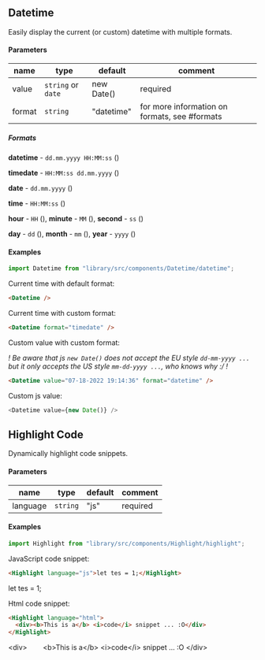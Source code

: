 ## Datetime

Easily display the current (or custom) datetime with multiple formats.

#### Parameters

| name   | type               | default    | comment                                       |
| ------ | ------------------ | ---------- | --------------------------------------------- |
| value  | `string` or `date` | new Date() | required                                      |
| format | `string`           | "datetime" | for more information on formats, see #formats |

##### Formats

**datetime** - `dd.mm.yyyy HH:MM:ss` (<Datetime format="datetime"></Datetime>)

**timedate** - `HH:MM:ss dd.mm.yyyy` (<Datetime format="timedate"></Datetime>)

**date** - `dd.mm.yyyy` (<Datetime format="date"></Datetime>)

**time** - `HH:MM:ss` (<Datetime format="time"></Datetime>)

**hour** - `HH` (<Datetime format="hour"></Datetime>), **minute** - `MM` (<Datetime format="minute"></Datetime>), **second** - `ss` (<Datetime format="second"></Datetime>)

**day** - `dd` (<Datetime format="day"></Datetime>), **month** - `mm` (<Datetime format="month"></Datetime>), **year** - `yyyy` (<Datetime format="year"></Datetime>)

#### Examples

```js
import Datetime from "library/src/components/Datetime/datetime";
```

Current time with default format:

<Datetime></Datetime>

```html
<Datetime />
```

Current time with custom format:

<Datetime format="timedate"></Datetime>

```html
<Datetime format="timedate" />
```

Custom value with custom format:

_! Be aware that js `new Date()` does not accept the EU style `dd-mm-yyyy ...` but it only accepts the US style `mm-dd-yyyy ...`, who knows why :/ !_

<Datetime value="07-18-2022 19:14:36" format="datetime"></Datetime>

```html
<Datetime value="07-18-2022 19:14:36" format="datetime" />
```

Custom js value:

<Datetime></Datetime>

```js
<Datetime value={new Date()} />
```

## Highlight Code

Dynamically highlight code snippets.

#### Parameters

| name     | type     | default | comment  |
| -------- | -------- | ------- | -------- |
| language | `string` | "js"    | required |

#### Examples

```js
import Highlight from "library/src/components/Highlight/highlight";
```

JavaScript code snippet:

```html
<Highlight language="js">let tes = 1;</Highlight>
```

<Highlight language="js">let tes = 1;</Highlight>

Html code snippet:

```html
<Highlight language="html">
  <div><b>This is a</b> <i>code</i> snippet ... :O</div>
</Highlight>
```

<Highlight language="html">\<div\>
&emsp;&emsp;\<b\>This is a\</b\> \<i\>code\</i\> snippet ... :O
\</div\>
</Highlight>
